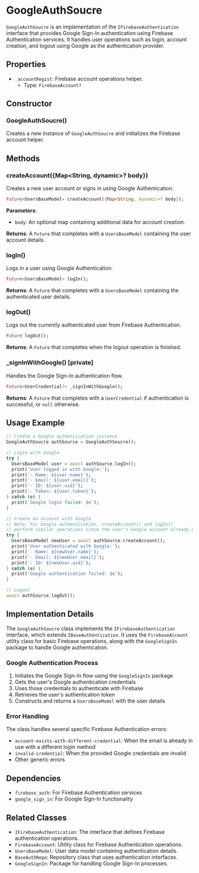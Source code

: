 # GoogleAuthSoucre

`GoogleAuthSoucre` is an implementation of the `IFirebaseAuthentication` interface that provides Google Sign-In authentication using Firebase Authentication services. It handles user operations such as login, account creation, and logout using Google as the authentication provider.

## Properties

- `_accountRegist`: Firebase account operations helper.
  - Type: `FirebaseAccount?`

## Constructor

### GoogleAuthSoucre()

Creates a new instance of `GoogleAuthSoucre` and initializes the Firebase account helper.

## Methods

### createAccount({Map<String, dynamic>? body})

Creates a new user account or signs in using Google Authentication.

```dart
Future<UsersBaseModel> createAccount({Map<String, dynamic>? body});
```

**Parameters**:

- `body`: An optional map containing additional data for account creation.

**Returns**: A `Future` that completes with a `UsersBaseModel` containing the user account details.

### logIn()

Logs in a user using Google Authentication.

```dart
Future<UsersBaseModel> logIn();
```

**Returns**: A `Future` that completes with a `UsersBaseModel` containing the authenticated user details.

### logOut()

Logs out the currently authenticated user from Firebase Authentication.

```dart
Future logOut();
```

**Returns**: A `Future` that completes when the logout operation is finished.

### \_signInWithGoogle() [private]

Handles the Google Sign-In authentication flow.

```dart
Future<UserCredential?> _signInWithGoogle();
```

**Returns**: A `Future` that completes with a `UserCredential` if authentication is successful, or `null` otherwise.

## Usage Example

```dart
// Create a Google authentication instance
GoogleAuthSoucre authSource = GoogleAuthSoucre();

// Login with Google
try {
  UsersBaseModel user = await authSource.logIn();
  print('User logged in with Google:');
  print('- Name: ${user.name}');
  print('- Email: ${user.email}');
  print('- ID: ${user.uid}');
  print('- Token: ${user.token}');
} catch (e) {
  print('Google login failed: $e');
}

// Create an account with Google
// Note: For Google authentication, createAccount() and logIn()
// perform similar operations since the user's Google account already exists
try {
  UsersBaseModel newUser = await authSource.createAccount();
  print('User authenticated with Google:');
  print('- Name: ${newUser.name}');
  print('- Email: ${newUser.email}');
  print('- ID: ${newUser.uid}');
} catch (e) {
  print('Google authentication failed: $e');
}

// Logout
await authSource.logOut();
```

## Implementation Details

The `GoogleAuthSoucre` class implements the `IFirebaseAuthentication` interface, which extends `IBaseAuthentication`. It uses the `FirebaseAccount` utility class for basic Firebase operations, along with the `GoogleSignIn` package to handle Google authentication.

### Google Authentication Process

1. Initiates the Google Sign-In flow using the `GoogleSignIn` package
2. Gets the user's Google authentication credentials
3. Uses those credentials to authenticate with Firebase
4. Retrieves the user's authentication token
5. Constructs and returns a `UsersBaseModel` with the user details

### Error Handling

The class handles several specific Firebase Authentication errors:

- `account-exists-with-different-credential`: When the email is already in use with a different login method
- `invalid-credential`: When the provided Google credentials are invalid
- Other generic errors

## Dependencies

- `firebase_auth`: For Firebase Authentication services
- `google_sign_in`: For Google Sign-In functionality

## Related Classes

- `IFirebaseAuthentication`: The interface that defines Firebase authentication operations.
- `FirebaseAccount`: Utility class for Firebase Authentication operations.
- `UsersBaseModel`: User data model containing authentication details.
- `BaseAuthRepo`: Repository class that uses authentication interfaces.
- `GoogleSignIn`: Package for handling Google Sign-In processes.
